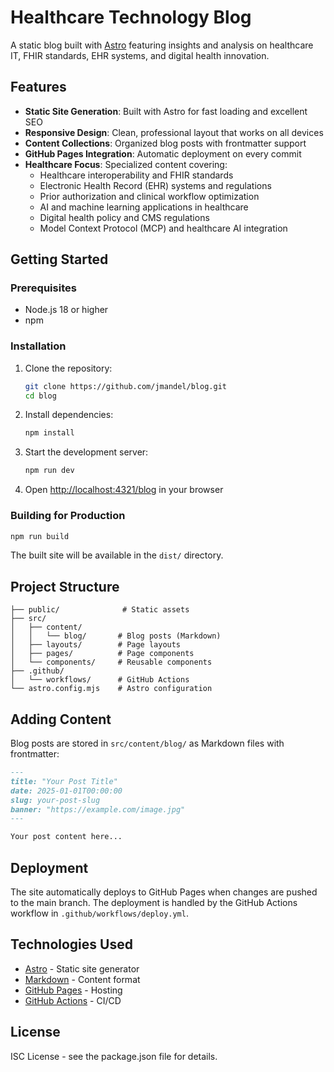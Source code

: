 # Healthcare Technology Blog

A static blog built with [Astro](https://astro.build) featuring insights and analysis on healthcare IT, FHIR standards, EHR systems, and digital health innovation.

## Features

- **Static Site Generation**: Built with Astro for fast loading and excellent SEO
- **Responsive Design**: Clean, professional layout that works on all devices
- **Content Collections**: Organized blog posts with frontmatter support
- **GitHub Pages Integration**: Automatic deployment on every commit
- **Healthcare Focus**: Specialized content covering:
  - Healthcare interoperability and FHIR standards
  - Electronic Health Record (EHR) systems and regulations
  - Prior authorization and clinical workflow optimization
  - AI and machine learning applications in healthcare
  - Digital health policy and CMS regulations
  - Model Context Protocol (MCP) and healthcare AI integration

## Getting Started

### Prerequisites

- Node.js 18 or higher
- npm

### Installation

1. Clone the repository:
   ```bash
   git clone https://github.com/jmandel/blog.git
   cd blog
   ```

2. Install dependencies:
   ```bash
   npm install
   ```

3. Start the development server:
   ```bash
   npm run dev
   ```

4. Open [http://localhost:4321/blog](http://localhost:4321/blog) in your browser

### Building for Production

```bash
npm run build
```

The built site will be available in the `dist/` directory.

## Project Structure

```
├── public/              # Static assets
├── src/
│   ├── content/
│   │   └── blog/       # Blog posts (Markdown)
│   ├── layouts/        # Page layouts
│   ├── pages/          # Page components
│   └── components/     # Reusable components
├── .github/
│   └── workflows/      # GitHub Actions
└── astro.config.mjs    # Astro configuration
```

## Adding Content

Blog posts are stored in `src/content/blog/` as Markdown files with frontmatter:

```markdown
---
title: "Your Post Title"
date: 2025-01-01T00:00:00
slug: your-post-slug
banner: "https://example.com/image.jpg"
---

Your post content here...
```

## Deployment

The site automatically deploys to GitHub Pages when changes are pushed to the main branch. The deployment is handled by the GitHub Actions workflow in `.github/workflows/deploy.yml`.

## Technologies Used

- [Astro](https://astro.build) - Static site generator
- [Markdown](https://www.markdownguide.org/) - Content format
- [GitHub Pages](https://pages.github.com/) - Hosting
- [GitHub Actions](https://github.com/features/actions) - CI/CD

## License

ISC License - see the package.json file for details.